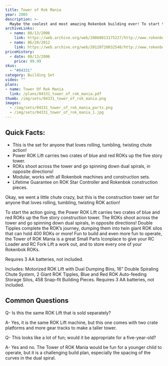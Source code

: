 ```yaml
---
title: Tower of Rok Mania
year: 2005
description: >-
  Maybe the coolest and most amazing Rokenbok building ever! To start the action, the included Power ROK Lift carries blue and red ROKs up this five story tower. Watch as the ROKs go spinning down Dual Spirals, in opposite directions! Double Tipples complete the ROK’s journey, dumping them into twin Giant ROK Silos that can hold 400 ROKs or more! Fun to build and even more fun to operate, the Tower of ROK Mania is the best place to give your RC Loader and RC Fork Lift a work out, and to store every one of your Rokenbok ROKs.
archiveLinks:
  - name: 08/13/2006
    link: https://web.archive.org/web/20060813175227/http://www.rokenbok.com/catalog/pd_bs_TowerMania.html
  - name: 06/20/2012
    link: https://web.archive.org/web/20120720032548/http://www.rokenbok.com/estore/construction/tower-rok-mania
priceHistory:
  - date: 08/13/2006
    price: 99.99
skus:
  - "#04331"
category: Building Set
video: ""
plans:
- name: Tower Of Rok Mania
  link: /plans/04331_tower_of_rok_mania.pdf
thumb: /img/sets/04331_tower_of_rok_mania.png
images:
  - /img/sets/04331_tower_of_rok_mania_parts.png
  - /img/sets/04331_tower_of_rok_mania_1.jpg
---
```

## Quick Facts:
  - This is the set for anyone that loves rolling, tumbling, twisting chute action!
  - Power ROK Lift carries two crates of blue and red ROKs up the five story tower.
  - ROKs shoot across the tower and go spinning down dual spirals, in opposite directions!
  - Modular, works with all Rokenbok machines and construction sets.
  - Lifetime Guarantee on ROK Star Controller and Rokenbok construction pieces.

Okay, we went a little chute crazy, but this is the construction tower set for anyone that loves rolling, tumbling, twisting ROK action!

To start the action going, the Power ROK Lift carries two crates of blue and red ROKs up the five story construction tower. The ROKs shoot across the tower and go spinning down dual spirals, in opposite directions!  Double Tipples complete the ROK’s journey, dumping them into twin giant ROK silos that can hold 400 ROKs or more!  Fun to build and even more fun to operate, the Tower of ROK Mania is a great Small Parts Iconplace to give your RC Loader and RC Fork Lift a work out, and to store every one of your Rokenbok ROKs.

Requires 3 AA batteries, not included.

Includes: Motorized ROK Lift with Dual Dumping Bins, 16” Double Spiraling Chute System, 2 Giant ROK Tipples, Blue and Red ROK Auto-feeding Storage Silos, 458 Snap-fit Building Pieces. Requires 3 AA batteries, not included.

## Common Questions
Q- Is this the same ROK Lift that is sold separately?

A- Yes, it is the same ROK Lift machine, but this one comes with two crate platforms and more gear tracks to make a taller tower.

Q- This looks like a lot of fun; would it be appropriate for a five-year-old?

A- Yes and no.  The Tower of ROK Mania would be fun for a younger child to operate, but it is a challenging build plan, especially the spacing of the curves in the dual spiral.
